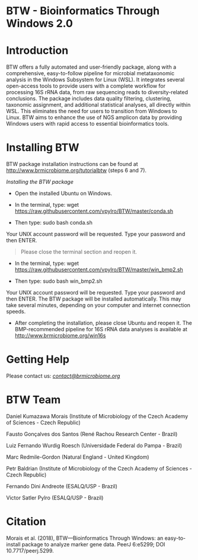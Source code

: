 # BTW - Bioinformatics Through Windows 2.0


# Introduction

BTW offers a fully automated and user-friendly package, along with a comprehensive, easy-to-follow pipeline for microbial metataxonomic analysis in the Windows Subsystem for Linux (WSL). It integrates several open-access tools to provide users with a complete workflow for processing 16S rRNA data, from raw sequencing reads to diversity-related conclusions. The package includes data quality filtering, clustering, taxonomic assignment, and additional statistical analyses, all directly within WSL. This eliminates the need for users to transition from Windows to Linux. BTW aims to enhance the use of NGS amplicon data by providing Windows users with rapid access to essential bioinformatics tools.


# Installing BTW
BTW package installation instructions can be found at http://www.brmicrobiome.org/tutorialbtw (steps 6 and 7).

*Installing the BTW package*

- Open the installed Ubuntu on Windows. 

- In the terminal, type: 
wget https://raw.githubusercontent.com/vpylro/BTW/master/conda.sh

- Then type: 
sudo bash conda.sh

Your UNIX account password will be requested. Type your password and then ENTER.

>Please close the terminal section and reopen it.

- In the terminal, type: 
wget https://raw.githubusercontent.com/vpylro/BTW/master/win_bmp2.sh

- Then type: 
sudo bash win_bmp2.sh 

Your UNIX account password will be requested. Type your password and then ENTER.
The BTW package will be installed automatically. This may take several minutes, depending on your computer and internet connection speeds.

- After completing the installation, please close Ubuntu and reopen it.
The BMP-recommended pipeline for 16S rRNA data analyses is available at http://www.brmicrobiome.org/win16s


# Getting Help

Please contact us: *contact@brmicrobiome.org*


# BTW Team

Daniel Kumazawa Morais (Institute of Microbiology of the Czech Academy of Sciences - Czech Republic)

Fausto Gonçalves dos Santos (René Rachou Research Center - Brazil)

Luiz Fernando Wurdig Roesch (Universidade Federal do Pampa - Brazil)

Marc Redmile-Gordon (Natural England - United Kingdom)

Petr Baldrian (Institute of Microbiology of the Czech Academy of Sciences - Czech Republic)

Fernando Dini Andreote (ESALQ/USP - Brazil)

Victor Satler Pylro (ESALQ/USP - Brazil)


# Citation

Morais et al. (2018), BTW—Bioinformatics Through Windows: an easy-to-install package to analyze marker gene data. PeerJ 6:e5299; DOI 10.7717/peerj.5299.
